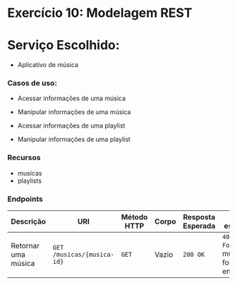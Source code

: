 # Exercício 10: Modelagem REST

# Serviço Escolhido:

* Aplicativo de música

### Casos de uso:

- Acessar informações de uma música

- Manipular informações de uma música

- Acessar informações de uma playlist

- Manipular informações de uma playlist


### Recursos

- musicas
- playlists

### Endpoints

| Descrição | URI | Método HTTP | Corpo | Resposta Esperada | Erros esperados |
| --- | --- | --- | --- | --- | --- |
| Retornar uma música | `GET /musicas/{musica-id}` | `GET` | Vazio | `200 OK` | `404 Not Found` - A música não foi encontrada. | 
